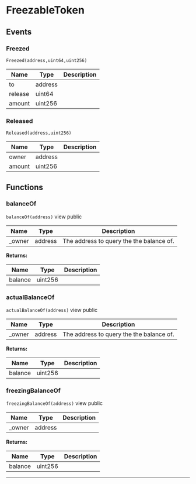 

# FreezableToken


## Events
### Freezed


`Freezed(address,uint64,uint256)`  





| Name | Type | Description |
| ---- | ---- | ----------- |
| to | address |  |
| release | uint64 |  |
| amount | uint256 |  |


### Released


`Released(address,uint256)`  





| Name | Type | Description |
| ---- | ---- | ----------- |
| owner | address |  |
| amount | uint256 |  |




## Functions
### balanceOf


`balanceOf(address)` view public





| Name | Type | Description |
| ---- | ---- | ----------- |
| _owner | address | The address to query the the balance of. |

**Returns:**

| Name | Type | Description |
| ---- | ---- | ----------- |
| balance | uint256 |  |

### actualBalanceOf


`actualBalanceOf(address)` view public





| Name | Type | Description |
| ---- | ---- | ----------- |
| _owner | address | The address to query the the balance of. |

**Returns:**

| Name | Type | Description |
| ---- | ---- | ----------- |
| balance | uint256 |  |

### freezingBalanceOf


`freezingBalanceOf(address)` view public





| Name | Type | Description |
| ---- | ---- | ----------- |
| _owner | address |  |

**Returns:**

| Name | Type | Description |
| ---- | ---- | ----------- |
| balance | uint256 |  |



---


